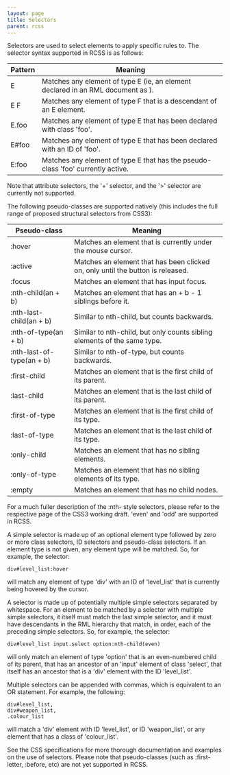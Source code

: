 ```yaml
---
layout: page
title: Selectors
parent: rcss
---
```


Selectors are used to select elements to apply specific rules to. The selector syntax supported in RCSS is as follows:

Pattern | Meaning
--- | ---
E | Matches any element of type E (ie, an element declared in an RML document as <E>).
E F | Matches any element of type F that is a descendant of an E element.
E.foo | Matches any element of type E that has been declared with class 'foo'.
E#foo | Matches any element of type E that has been declared with an ID of 'foo'.
E:foo | Matches any element of type E that has the pseudo-class 'foo' currently active.

Note that attribute selectors, the '+' selector, and the '>' selector are currently not supported.

The following pseudo-classes are supported natively (this includes the full range of proposed structural selectors from CSS3):

Pseudo-class | Meaning
--- | ---
:hover | Matches an element that is currently under the mouse cursor.
:active | Matches an element that has been clicked on, only until the button is released.
:focus | Matches an element that has input focus.
:nth-child(an + b) | Matches an element that has an + b - 1 siblings before it.
:nth-last-child(an + b) | Similar to nth-child, but counts backwards.
:nth-of-type(an + b) | Similar to nth-child, but only counts sibling elements of the same type.
:nth-last-of-type(an + b) | Similar to nth-of-type, but counts backwards.
:first-child | Matches an element that is the first child of its parent.
:last-child | Matches an element that is the last child of its parent.
:first-of-type | Matches an element that is the first child of its type.
:last-of-type | Matches an element that is the last child of its type.
:only-child | Matches an element that has no sibling elements.
:only-of-type | Matches an element that has no sibling elements of its type.
:empty | Matches an element that has no child nodes.

For a much fuller description of the :nth- style selectors, please refer to the respective page of the CSS3 working draft. 'even' and 'odd' are supported in RCSS.

A simple selector is made up of an optional element type followed by zero or more class selectors, ID selectors and pseudo-class selectors. If an element type is not given, any element type will be matched. So, for example, the selector:

```
div#level_list:hover
```

will match any element of type 'div' with an ID of 'level_list' that is currently being hovered by the cursor.

A selector is made up of potentially multiple simple selectors separated by whitespace. For an element to be matched by a selector with multiple simple selectors, it itself must match the last simple selector, and it must have descendants in the RML hierarchy that match, in order, each of the preceding simple selectors. So, for example, the selector:

```
div#level_list input.select option:nth-child(even)
```

will only match an element of type 'option' that is an even-numbered child of its parent, that has an ancestor of an 'input' element of class 'select', that itself has an ancestor that is a 'div' element with the ID 'level_list'.

Multiple selectors can be appended with commas, which is equivalent to an OR statement. For example, the following:

```
div#level_list,
div#weapon_list,
.colour_list
```

will match a 'div' element with ID 'level_list', or ID 'weapon_list', or any element that has a class of 'colour_list'.

See the CSS specifications for more thorough documentation and examples on the use of selectors. Please note that pseudo-classes (such as :first-letter, :before, etc) are not yet supported in RCSS. 